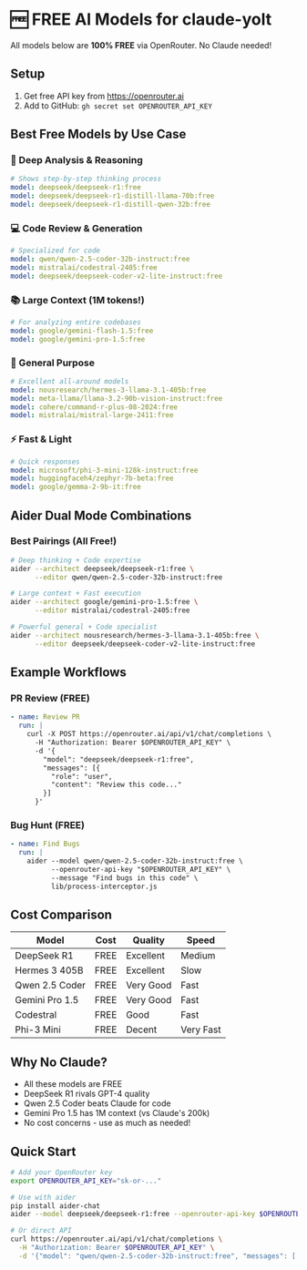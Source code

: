 # 🆓 FREE AI Models for claude-yolt

All models below are **100% FREE** via OpenRouter. No Claude needed!

## Setup

1. Get free API key from https://openrouter.ai
2. Add to GitHub: `gh secret set OPENROUTER_API_KEY`

## Best Free Models by Use Case

### 🧠 Deep Analysis & Reasoning
```yaml
# Shows step-by-step thinking process
model: deepseek/deepseek-r1:free
model: deepseek/deepseek-r1-distill-llama-70b:free
model: deepseek/deepseek-r1-distill-qwen-32b:free
```

### 💻 Code Review & Generation
```yaml
# Specialized for code
model: qwen/qwen-2.5-coder-32b-instruct:free
model: mistralai/codestral-2405:free
model: deepseek/deepseek-coder-v2-lite-instruct:free
```

### 📚 Large Context (1M tokens!)
```yaml
# For analyzing entire codebases
model: google/gemini-flash-1.5:free
model: google/gemini-pro-1.5:free
```

### 🚀 General Purpose
```yaml
# Excellent all-around models
model: nousresearch/hermes-3-llama-3.1-405b:free
model: meta-llama/llama-3.2-90b-vision-instruct:free
model: cohere/command-r-plus-08-2024:free
model: mistralai/mistral-large-2411:free
```

### ⚡ Fast & Light
```yaml
# Quick responses
model: microsoft/phi-3-mini-128k-instruct:free
model: huggingfaceh4/zephyr-7b-beta:free
model: google/gemma-2-9b-it:free
```

## Aider Dual Mode Combinations

### Best Pairings (All Free!)

```bash
# Deep thinking + Code expertise
aider --architect deepseek/deepseek-r1:free \
      --editor qwen/qwen-2.5-coder-32b-instruct:free

# Large context + Fast execution  
aider --architect google/gemini-pro-1.5:free \
      --editor mistralai/codestral-2405:free

# Powerful general + Code specialist
aider --architect nousresearch/hermes-3-llama-3.1-405b:free \
      --editor deepseek/deepseek-coder-v2-lite-instruct:free
```

## Example Workflows

### PR Review (FREE)
```yaml
- name: Review PR
  run: |
    curl -X POST https://openrouter.ai/api/v1/chat/completions \
      -H "Authorization: Bearer $OPENROUTER_API_KEY" \
      -d '{
        "model": "deepseek/deepseek-r1:free",
        "messages": [{
          "role": "user",
          "content": "Review this code..."
        }]
      }'
```

### Bug Hunt (FREE)
```yaml
- name: Find Bugs
  run: |
    aider --model qwen/qwen-2.5-coder-32b-instruct:free \
          --openrouter-api-key "$OPENROUTER_API_KEY" \
          --message "Find bugs in this code" \
          lib/process-interceptor.js
```

## Cost Comparison

| Model | Cost | Quality | Speed |
|-------|------|---------|-------|
| DeepSeek R1 | FREE | Excellent | Medium |
| Hermes 3 405B | FREE | Excellent | Slow |
| Qwen 2.5 Coder | FREE | Very Good | Fast |
| Gemini Pro 1.5 | FREE | Very Good | Fast |
| Codestral | FREE | Good | Fast |
| Phi-3 Mini | FREE | Decent | Very Fast |

## Why No Claude?

- All these models are FREE
- DeepSeek R1 rivals GPT-4 quality
- Qwen 2.5 Coder beats Claude for code
- Gemini Pro 1.5 has 1M context (vs Claude's 200k)
- No cost concerns - use as much as needed!

## Quick Start

```bash
# Add your OpenRouter key
export OPENROUTER_API_KEY="sk-or-..."

# Use with aider
pip install aider-chat
aider --model deepseek/deepseek-r1:free --openrouter-api-key $OPENROUTER_API_KEY

# Or direct API
curl https://openrouter.ai/api/v1/chat/completions \
  -H "Authorization: Bearer $OPENROUTER_API_KEY" \
  -d '{"model": "qwen/qwen-2.5-coder-32b-instruct:free", "messages": [...]}'
```